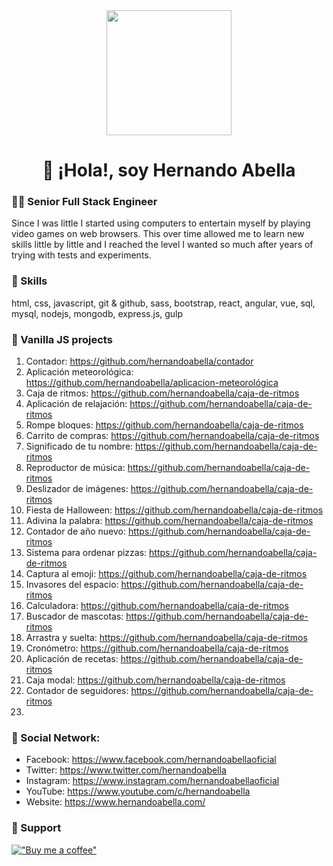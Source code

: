 <div align="center"><img src="https://user-images.githubusercontent.com/24196857/153276590-c0ce35f8-b342-46d5-a9f8-ec6b8aee429b.jpg" width="200px"></div>

<h1 align="center">👋 ¡Hola!, soy Hernando Abella</h1>

### 👨‍💻 Senior Full Stack Engineer

Since I was little I started using computers to entertain myself by playing video games on web browsers. This over time allowed me to learn new skills little by little and I reached the level I wanted so much after years of trying with tests and experiments.

### 🤹 Skills

html, css, javascript, git & github, sass, bootstrap, react, angular, vue, sql, mysql, nodejs, mongodb, express.js, gulp

### 📁 Vanilla JS projects

1. Contador:                      https://github.com/hernandoabella/contador
2. Aplicación meteorológica:      https://github.com/hernandoabella/aplicacion-meteorológica
3. Caja de ritmos:                https://github.com/hernandoabella/caja-de-ritmos
4. Aplicación de relajación:      https://github.com/hernandoabella/caja-de-ritmos
5. Rompe bloques:                 https://github.com/hernandoabella/caja-de-ritmos
6. Carrito de compras:            https://github.com/hernandoabella/caja-de-ritmos
7. Significado de tu nombre:      https://github.com/hernandoabella/caja-de-ritmos
8. Reproductor de música:         https://github.com/hernandoabella/caja-de-ritmos
9. Deslizador de imágenes:        https://github.com/hernandoabella/caja-de-ritmos
10. Fiesta de Halloween:          https://github.com/hernandoabella/caja-de-ritmos
11. Adivina la palabra:           https://github.com/hernandoabella/caja-de-ritmos
12. Contador de año nuevo:        https://github.com/hernandoabella/caja-de-ritmos
13. Sistema para ordenar pizzas:  https://github.com/hernandoabella/caja-de-ritmos
14. Captura al emoji:             https://github.com/hernandoabella/caja-de-ritmos
15. Invasores del espacio:        https://github.com/hernandoabella/caja-de-ritmos
16. Calculadora:                  https://github.com/hernandoabella/caja-de-ritmos
17. Buscador de mascotas:         https://github.com/hernandoabella/caja-de-ritmos
18. Arrastra y suelta:            https://github.com/hernandoabella/caja-de-ritmos
19. Cronómetro:                   https://github.com/hernandoabella/caja-de-ritmos
20. Aplicación de recetas:        https://github.com/hernandoabella/caja-de-ritmos
21. Caja modal:                   https://github.com/hernandoabella/caja-de-ritmos
22. Contador de seguidores:       https://github.com/hernandoabella/caja-de-ritmos
23. 

### 🤳 Social Network:

* Facebook: https://www.facebook.com/hernandoabellaoficial <br>
* Twitter: https://www.twitter.com/hernandoabella <br>
* Instagram: https://www.instagram.com/hernandoabellaoficial
* YouTube: https://www.youtube.com/c/hernandoabella <br>
* Website: https://www.hernandoabella.com/

### 🙏 Support

[!["Buy me a coffee"](https://www.buymeacoffee.com/assets/img/custom_images/orange_img.png)](https://www.buymeacoffee.com/hernandoabella)
